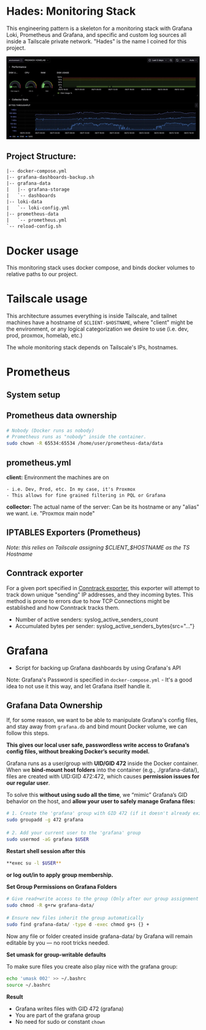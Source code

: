 # Hades: Monitoring Stack

This engineering pattern is a skeleton for a monitoring stack with Grafana Loki, Prometheus and Grafana, and specific and custom log sources all inside a Tailscale private network. "Hades" is the name I coined for this project. 

![Grafana Dashboard 1](images/grafana-stats-2.png)

## Project Structure:

```
|-- docker-compose.yml
|-- grafana-dashboards-backup.sh
|-- grafana-data
|   |-- grafana-storage
|   `-- dashboards
|-- loki-data
|   `-- loki-config.yml
|-- prometheus-data
|   `-- prometheus.yml
`-- reload-config.sh
```
# Docker usage

This monitoring stack uses docker compose, and binds docker volumes to relative paths to our project.

# Tailscale usage

This architecture assumes everything is inside Tailscale, and tailnet machines have a hostname of `$CLIENT-$HOSTNAME`, where "client" might be the environment, or any logical categorization we desire to use (i.e. dev, prod, proxmox, homelab, etc.)

The whole monitoring stack depends on Tailscale's IPs, hostnames. 

# Prometheus

## System setup

## Prometheus data ownership

```bash
# Nobody (Docker runs as nobody)
# Prometheus runs as "nobody" inside the container.
sudo chown -R 65534:65534 /home/user/prometheus-data/data
```

## prometheus.yml

**client:** Environment the machines are on

    - i.e. Dev, Prod, etc. In my case, it's Proxmox
    - This allows for fine grained filtering in PQL or Grafana

**collector:** The actual name of the server: Can be its hostname or any "alias" we want. i.e. "Proxmox main node"

## IPTABLES Exporters (Prometheus)

*Note: this relies on Tailscale assigning $CLIENT_$HOSTNAME as the TS Hostname*

## Conntrack exporter

For a given port specified in [Conntrack exporter](firewall-logging/conntrack_exporter.sh), this exporter will attempt to track down unique "sending" IP addresses, and they incoming bytes. This method is prone to errors due to how TCP Connections might be established and how Conntrack tracks them. 

- Number of active senders: syslog_active_senders_count
- Accumulated bytes per sender: syslog_active_senders_bytes{src="..."}

# Grafana

- Script for backing up Grafana dashboards by using Grafana's API

Note: Grafana's Password is specified in `docker-compose.yml` - It's a good idea to not use it this way, and let Grafana itself handle it. 

## **Grafana Data Ownership**

If, for some reason, we want to be able to manipulate Grafana's config files, and stay away from `grafana.db` and bind mount Docker volume, we can follow this steps.

**This gives our local user safe, passwordless write access to Grafana’s config files, without breaking Docker’s security model.**

Grafana runs as a user/group with **UID/GID 472** inside the Docker container. When we **bind-mount host folders** into the container (e.g., ./grafana-data/), files are created with UID:GID 472:472, which causes **permission issues for our regular user**.

To solve this **without using sudo all the time**, we “mimic” Grafana’s GID behavior on the host, and  **allow your user to safely manage Grafana files:**

```bash
# 1. Create the 'grafana' group with GID 472 (if it doesn't already exist)
sudo groupadd -g 472 grafana

# 2. Add your current user to the 'grafana' group
sudo usermod -aG grafana $USER
```

**Restart shell session after this**

```bash
**exec su -l $USER**
```

**or log out/in to apply group membership.**

**Set Group Permissions on Grafana Folders**

```bash
# Give read+write access to the group (Only after our group assignment has been actually applied)
sudo chmod -R g+rw grafana-data/

# Ensure new files inherit the group automatically
sudo find grafana-data/ -type d -exec chmod g+s {} +
```

Now any file or folder created inside grafana-data/ by Grafana will remain editable by you — no root tricks needed.

**Set umask for group-writable defaults**

To make sure files you create also play nice with the grafana group:

```bash
echo 'umask 002' >> ~/.bashrc
source ~/.bashrc
```

**Result**

- Grafana writes files with GID 472 (grafana)
- You are part of the grafana group
- No need for sudo or constant `chown`
